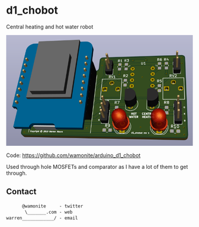 # d1_chobot

Central heating and hot water robot

![Front](/d1_chobot.png)

Code: https://github.com/wamonite/arduino_d1_chobot

Used through hole MOSFETs and comparator as I have a lot of them to get through.

## Contact

          @wamonite     - twitter
           \_______.com - web
    warren____________/ - email

